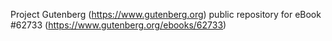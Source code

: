 Project Gutenberg (https://www.gutenberg.org) public repository for
eBook #62733 (https://www.gutenberg.org/ebooks/62733)
